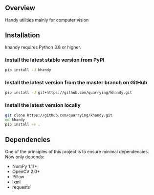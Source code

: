 ## Overview
Handy utilities mainly for computer vision


## Installation

khandy requires Python 3.8 or higher. 

### Install the latest stable version from PyPI
```sh
pip install -U khandy
```

### Install the latest version from the master branch on GitHub
```sh
pip install -U git+https://github.com/quarrying/khandy.git
```

### Install the latest version locally
```sh
git clone https://github.com/quarrying/khandy.git
cd khandy
pip install -e .
```


## Dependencies
One of the principles of this project is to ensure minimal dependencies. Now only depends:

- NumPy 1.11+
- OpenCV 2.0+
- Pillow
- lxml
- requests

